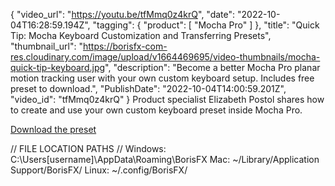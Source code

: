 {
"video_url": "https://youtu.be/tfMmq0z4krQ",
  "date": "2022-10-04T16:28:59.194Z",
  "tagging": {
    "product": [
      "Mocha Pro"
    ]
  },
  "title": "Quick Tip: Mocha Keyboard Customization and Transferring Presets",
  "thumbnail_url": "https://borisfx-com-res.cloudinary.com/image/upload/v1664469695/video-thumbnails/mocha-quick-tip-keyboard.jpg",
  "description": "Become a better Mocha Pro planar motion tracking user with your own custom keyboard setup. Includes free preset to download.",
  "PublishDate": "2022-10-04T14:00:59.201Z",
  "video_id": "tfMmq0z4krQ"
}
P﻿roduct specialist Elizabeth Postol shares how to create a﻿nd use your own custom keyboard preset inside Mocha Pro.

[D﻿ownload the preset](https://bit.ly/mocha-keys-preset)

// FILE LOCATION PATHS //
Windows: C:\Users\[username]\AppData\Roaming\BorisFX
Mac: \~/Library/Application Support/BorisFX/
Linux: \~/.config/BorisFX/